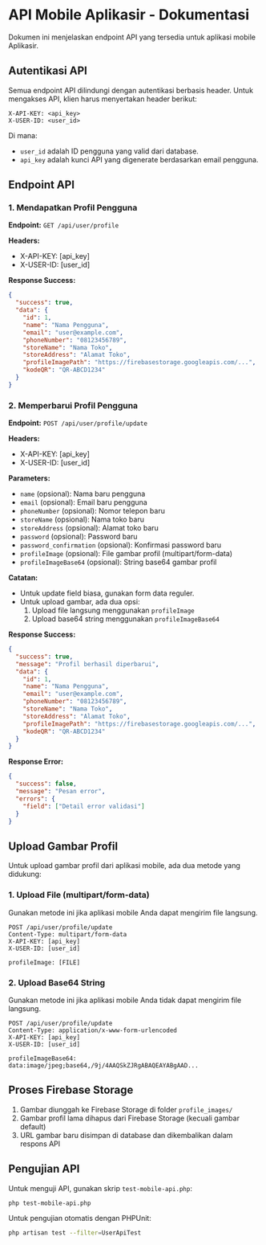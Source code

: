 # API Mobile Aplikasir - Dokumentasi

Dokumen ini menjelaskan endpoint API yang tersedia untuk aplikasi mobile Aplikasir.

## Autentikasi API

Semua endpoint API dilindungi dengan autentikasi berbasis header. Untuk mengakses API, klien harus menyertakan header berikut:

```
X-API-KEY: <api_key>
X-USER-ID: <user_id>
```

Di mana:
- `user_id` adalah ID pengguna yang valid dari database.
- `api_key` adalah kunci API yang digenerate berdasarkan email pengguna.

## Endpoint API

### 1. Mendapatkan Profil Pengguna

**Endpoint:** `GET /api/user/profile`

**Headers:**
- X-API-KEY: [api_key]
- X-USER-ID: [user_id]

**Response Success:**
```json
{
  "success": true,
  "data": {
    "id": 1,
    "name": "Nama Pengguna",
    "email": "user@example.com",
    "phoneNumber": "08123456789",
    "storeName": "Nama Toko",
    "storeAddress": "Alamat Toko",
    "profileImagePath": "https://firebasestorage.googleapis.com/...",
    "kodeQR": "QR-ABCD1234"
  }
}
```

### 2. Memperbarui Profil Pengguna

**Endpoint:** `POST /api/user/profile/update`

**Headers:**
- X-API-KEY: [api_key]
- X-USER-ID: [user_id]

**Parameters:**
- `name` (opsional): Nama baru pengguna
- `email` (opsional): Email baru pengguna
- `phoneNumber` (opsional): Nomor telepon baru
- `storeName` (opsional): Nama toko baru
- `storeAddress` (opsional): Alamat toko baru
- `password` (opsional): Password baru
- `password_confirmation` (opsional): Konfirmasi password baru
- `profileImage` (opsional): File gambar profil (multipart/form-data)
- `profileImageBase64` (opsional): String base64 gambar profil

**Catatan:**
- Untuk update field biasa, gunakan form data reguler.
- Untuk upload gambar, ada dua opsi:
  1. Upload file langsung menggunakan `profileImage`
  2. Upload base64 string menggunakan `profileImageBase64`

**Response Success:**
```json
{
  "success": true,
  "message": "Profil berhasil diperbarui",
  "data": {
    "id": 1,
    "name": "Nama Pengguna",
    "email": "user@example.com",
    "phoneNumber": "08123456789",
    "storeName": "Nama Toko",
    "storeAddress": "Alamat Toko",
    "profileImagePath": "https://firebasestorage.googleapis.com/...",
    "kodeQR": "QR-ABCD1234"
  }
}
```

**Response Error:**
```json
{
  "success": false,
  "message": "Pesan error",
  "errors": {
    "field": ["Detail error validasi"]
  }
}
```

## Upload Gambar Profil

Untuk upload gambar profil dari aplikasi mobile, ada dua metode yang didukung:

### 1. Upload File (multipart/form-data)

Gunakan metode ini jika aplikasi mobile Anda dapat mengirim file langsung.

```
POST /api/user/profile/update
Content-Type: multipart/form-data
X-API-KEY: [api_key]
X-USER-ID: [user_id]

profileImage: [FILE]
```

### 2. Upload Base64 String

Gunakan metode ini jika aplikasi mobile Anda tidak dapat mengirim file langsung.

```
POST /api/user/profile/update
Content-Type: application/x-www-form-urlencoded
X-API-KEY: [api_key]
X-USER-ID: [user_id]

profileImageBase64: data:image/jpeg;base64,/9j/4AAQSkZJRgABAQEAYABgAAD...
```

## Proses Firebase Storage

1. Gambar diunggah ke Firebase Storage di folder `profile_images/`
2. Gambar profil lama dihapus dari Firebase Storage (kecuali gambar default)
3. URL gambar baru disimpan di database dan dikembalikan dalam respons API

## Pengujian API

Untuk menguji API, gunakan skrip `test-mobile-api.php`:

```bash
php test-mobile-api.php
```

Untuk pengujian otomatis dengan PHPUnit:

```bash
php artisan test --filter=UserApiTest
```
